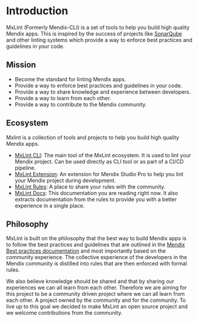 # Introduction

MxLint (Formerly Mendix-CLI) is a set of tools to help you build high quality Mendix apps. This is inspired by the success of projects like [SonarQube](https://www.sonarqube.org/) and other linting systems which provide a way to enforce best practices and guidelines in your code.

## Mission

- Become the standard for linting Mendix apps.
- Provide a way to enforce best practices and guidelines in your code.
- Provide a way to share knowledge and experience between developers.
- Provide a way to learn from each other.
- Provide a way to contribute to the Mendix community.

## Ecosystem

Mxlint is a collection of tools and projects to help you build high quality Mendix apps.

- [MxLint CLI](https://github.com/mxlint/mxlint-cli): The main tool of the MxLint ecosystem. It is used to lint your Mendix project. Can be used directly as CLI tool or as part of a CI/CD pipeline.
- [MxLint Extension](https://github.com/mxlint/mxlint-extension): An extension for Mendix Studio Pro to help you lint your Mendix project during development.
- [MxLint Rules](https://github.com/mxlint/mxlint-rules): A place to share your rules with the community.
- [MxLint Docs](https://github.com/mxlint/mxlint-docs): This documentation you are reading right now. It also extracts documentation from the rules to provide you with a better experience in a single place.

## Philosophy

MxLint is built on the philosophy that the best way to build Mendix apps is to follow the best practices and guidelines that are outlined in the [Mendix Best practices documentation](https://docs.mendix.com/refguide/dev-best-practices/) and most importantly based on the community experience. The collective experience of the developers in the Mendix community is distilled into rules that are then enforced with formal rules.

We also believe knowledge should be shared and that by sharing our experiences we can all learn from each other. Therefore we are aiming for this project to be a community driven project where we can all learn from each other. A project owned by the community and for the community. To live up to this goal we decided to make MxLint an open source project and we welcome contributions from the community. 

